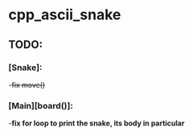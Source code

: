 # cpp_ascii_snake

## TODO:

### [Snake]:
-~~fix move()~~

### [Main][board()]:
-**fix for loop to print the snake, its body in particular**

